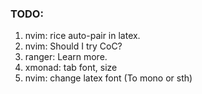 ### TODO: 
1. nvim: rice auto-pair in latex.
2. nvim: Should I try CoC?
3. ranger: Learn more.
4. xmonad: tab font, size
4. nvim: change latex font (To mono or sth)
